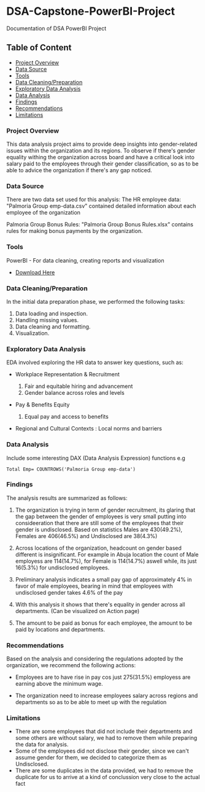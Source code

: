 # DSA-Capstone-PowerBI-Project
Documentation of DSA PowerBI Project

## Table of Content

- [Project Overview](#project-overview)
- [Data Source](#data-source)
- [Tools](#tools)
- [Data Cleaning/Preparation](data-cleaning/preparation)
- [Exploratory Data Analysis](#exploratory-data-analysis)
- [Data Analysis](#data-analysis)
- [Findings](#findings)
- [Recommendations](#recommendations)
- [Limitations](#limitations)

### Project Overview

This data analysis project aims to provide deep insights into gender-related issues within the organization and its regions.
To observe if there's gender equality withing the organization across board and have a critical look into salary paid to the employees through their gender classification, so
as to be able to advice the organization if there's any gap noticed.

### Data Source

There are two data set used for this analysis:
The HR employee data: "Palmoria Group emp-data.csv" contained detailed information about each employee of the organization

Palmoria Group Bonus Rules: "Palmoria Group Bonus Rules.xlsx"  contains rules for making bonus payments by the organization.

### Tools

PowerBI - For data cleaning, creating reports and visualization
-  [Download Here](https://www.microsoft.com/en-us/power-platform/products/power-bi/downloads?ocid=ORSEARCH_Bing&msockid=0739cabe1905633c0ca7de41184262b6)

### Data Cleaning/Preparation

In the initial data preparation phase, we performed the following tasks:

1. Data loading and inspection.
2. Handling missing values.
3. Data cleaning and formatting.
4. Visualization.

### Exploratory Data Analysis

EDA involved exploring the HR data to answer key questions, such as:

- Workplace Representation & Recruitment
  1. Fair and equitable hiring and advancement
  2. Gender balance across roles and levels

- Pay & Benefits Equity
  1. Equal pay and access to benefits

- Regional and Cultural Contexts : Local norms and barriers 

### Data Analysis

Include some interesting DAX (Data Analysis Expression) functions e.g
```DAX
Total Emp= COUNTROWS('Palmoria Group emp-data')
```

### Findings

The analysis results are summarized as follows:

1. The organization is trying in term of gender recruitment, its glaring that the gap between the gender of employees is very small putting into consideeration that there are still some of the employees that their gender is undisclosed. Based on statistics Males are 430(49.2%), Females are 406(46.5%) and Undisclosed are 38(4.3%)

2. Across locations of the organization, headcount on gender based different is insignificant. For example in Abuja location the count of Male employess are 114(14.7%), for Female is 114(14.7%) aswell while, its just 16(5.3%) for undisclosed employees.

3. Preliminary analysis indicates a small pay gap of approximately 4% in favor of male employees, bearing in mind that employees with undisclosed gender takes 4.6% of the pay

4. With this analysis it shows that there's equality in gender across all departments. (Can be visualized on Action page)

5. The amount to be paid as bonus for each employee, the amount to be paid by locations and departments.

### Recommendations

Based on the analysis and considering the regulations adopted by the organization, we recommend the following actions:
- Employees are to have rise in pay cos just 275(31.5%) employess are earning above the minimum wage.

- The organization need to increase employees salary across regions and departments so as to be able to meet up with the regulation

### Limitations

- There are some employees that did not include their departments and some others are without salary, we had to remove them while preparing the data for analysis.
- Some of the employees did not disclose their gender, since we can't assume gender for them, we decided to categorize them as Undisclosed.
- There are some duplicates in the data provided, we had to remove the duplicate for us to arrive at a kind of conclussion very close to the actual fact







